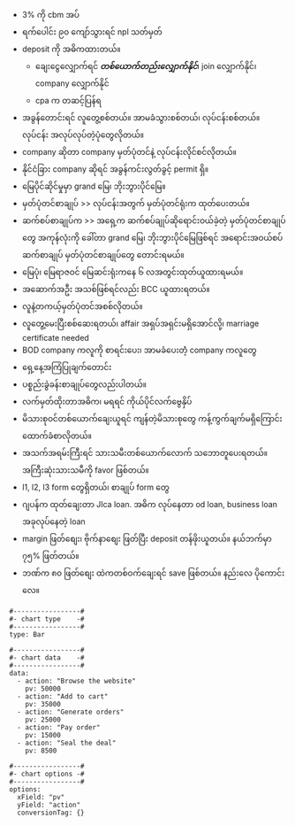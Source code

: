  - 3% ကို cbm အပ်
 - ရက်ပေါင်း ၉၀ ကျော်သွားရင် npl သတ်မှတ်
 -  deposit ကို အဓိကထားတယ်။ 
	 - ချေးငွေလျှောက်ရင် ***တစ်ယောက်တည်းလျှောက်နိုင်***၊ join လျှောက်နိုင်၊ company လျှောက်နိုင်
	 - cpa က တဆင့်ပြန်ရ 
- အခွန်တောင်းရင် လူတွေ့စစ်တယ်။ အာမခံသွားစစ်တယ်၊ လုပ်ငန်းစစ်တယ်။ လုပ်ငန်း အလုပ်လုပ်တဲ့ပုံတွေလိုတယ်။
- company ဆိုတာ company မှတ်ပုံတင်နဲ့ လုပ်ငန်းလိုင်စင်လိုတယ်။ 
- နိုင်ငံခြား company ဆိုရင် အခွန်ကင်းလွတ်ခွင့် permit ရှိ။ 
- မြေပိုင်ဆိုင်မှုမှာ grand မြေ၊ ဘိုးဘွားပိုင်မြေ။ 
- မှတ်ပုံတင်စာချုပ် >> လုပ်ငန်းအတွက် မှတ်ပုံတင်ရုံးက ထုတ်ပေးတယ်။ 
- ဆက်စပ်စာချုပ်က >> အရှေ့က ဆက်စပ်ချုပ်ဆိုရောင်းဝယ်ခဲ့တဲ့ မှတ်ပုံတင်စာချုပ်တွေ အကုန်လုံးကို ခေါ်တာ grand မြေ၊ ဘိုးဘွားပိုင်မြေဖြစ်ရင် အရောင်းအဝယ်စပ်ဆက်စာချုပ် မှတ်ပုံတင်စာချုပ်တွေ တောင်းရမယ်။
- မြေပုံ၊ မြေရာဇဝင် မြေဆင်းရုံးကနေ ၆ လအတွင်းထုတ်ယူထားရမယ်။ 
- အဆောက်အဦး အသစ်ဖြစ်ရင်လည်း BCC ယူထားရတယ်။ 
- လူနဲ့တကယ့်မှတ်ပုံတင်အစစ်လိုတယ်။ 
- လူတွေ့မေးပြီးစစ်ဆေးရတယ်၊ affair အရှပ်အရှင်းမရှိအောင်လို့၊ marriage certificate needed
- BOD company ကလူကို စာရင်းပေး၊ အာမခံပေးတဲံ့ company ကလူတွေ
- ရှေ့နေ့အကြံပြုချက်တောင်း
- ပစ္စည်းခွဲခန်းစာချုပ်တွေလည်းပါတယ်။ 
- လက်မှတ်ထိုးတာအဓိက၊ မရရင် ကိုယ်ပိုင်လက်ဗွေနှိပ်
- မိသားစုဝင်တစ်ယောက်ချေးယူရင် ကျန်တဲ့မိသားစုတွေ ကန့်ကွက်ချက်မရှိကြောင်းထောက်ခံစာလိုတယ်။ 
- အသက်အရမ်းကြီးရင် သားသမီးတစ်ယောက်လောက် သဘောတူပေးရတယ်။ အကြီးဆုံးသားသမီကို favor ဖြစ်တယ်။ 
- l1, l2, l3 form တွေရှိတယ်၊ စာချုပ် form တွေ
- ဂျပန်က ထုတ်ချေးတာ JIca loan. အဓိက လုပ်နေတာ od loan, business loan အခုလုပ်နေတဲ့ loan
- margin ဖြတ်စျေး၊ ဗိုက်နာစျေး ဖြတ်ပြီး deposit တန်ဖိုးယူတယ်။ နယ်ဘက်မှာ ၇၅% ဖြတ်တယ်။ 
- ဘဏ်က ၈၀ ဖြတ်စျေး ထဲကတစ်ဝက်ချေးရင် save ဖြစ်တယ်။ နည်းလေ ပိုကောင်းလေ။ 
```chartsview
#-----------------#
#- chart type    -#
#-----------------#
type: Bar

#-----------------#
#- chart data    -#
#-----------------#
data:
  - action: "Browse the website"
    pv: 50000
  - action: "Add to cart"
    pv: 35000
  - action: "Generate orders"
    pv: 25000
  - action: "Pay order"
    pv: 15000
  - action: "Seal the deal"
    pv: 8500

#-----------------#
#- chart options -#
#-----------------#
options:
  xField: "pv"
  yField: "action"
  conversionTag: {}
```

